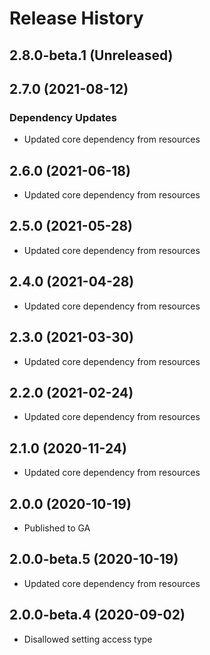 # Release History

## 2.8.0-beta.1 (Unreleased)


## 2.7.0 (2021-08-12)

### Dependency Updates

- Updated core dependency from resources

## 2.6.0 (2021-06-18)

- Updated core dependency from resources

## 2.5.0 (2021-05-28)
- Updated core dependency from resources

## 2.4.0 (2021-04-28)

- Updated core dependency from resources

## 2.3.0 (2021-03-30)

- Updated core dependency from resources

## 2.2.0 (2021-02-24)

- Updated core dependency from resources

## 2.1.0 (2020-11-24)

- Updated core dependency from resources

## 2.0.0 (2020-10-19)

- Published to GA

## 2.0.0-beta.5 (2020-10-19)

- Updated core dependency from resources

## 2.0.0-beta.4 (2020-09-02)

- Disallowed setting access type
